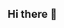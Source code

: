 ## Hi there 👋

<!--
**sawood164/sawood164** is a ✨ _special_ ✨ repository because its `README.md` (this file) appears on your GitHub profile.

Here are some ideas to get you started:

- 🔭 I’m currently working on ...
- 🌱 I’m currently learning ...
- 👯 I’m looking to collaborate on ...
- 🤔 I’m looking for help with ...
- 💬 Ask me about ...
- 📫 How to reach me: <a href="https://github.com/sawood164/sawood164/edit/main/README.md"> RESUME<a>...
- 😄 Pronouns: ...
- ⚡ Fun fact: ...
-->
